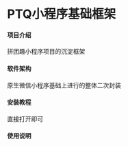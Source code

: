 # PTQ小程序基础框架

#### 项目介绍
拼团趣小程序项目的沉淀框架

#### 软件架构
原生微信小程序基础上进行的整体二次封装


#### 安装教程
直接打开即可

#### 使用说明

